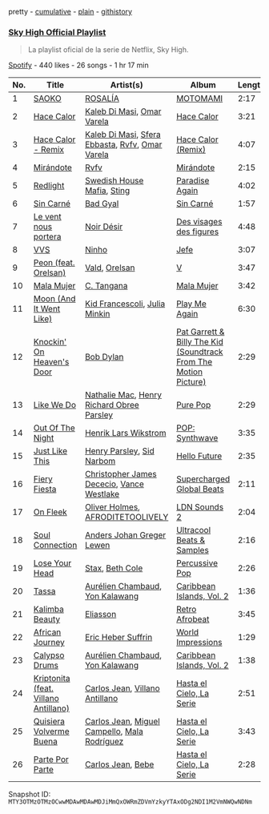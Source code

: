 pretty - [cumulative](/playlists/cumulative/37i9dQZF1DWXGhPW9YWwgC.md) - [plain](/playlists/plain/37i9dQZF1DWXGhPW9YWwgC) - [githistory](https://github.githistory.xyz/mackorone/spotify-playlist-archive/blob/main/playlists/plain/37i9dQZF1DWXGhPW9YWwgC)

### [Sky High Official Playlist](https://open.spotify.com/playlist/37i9dQZF1DWXGhPW9YWwgC)

> La playlist oficial de la serie de Netflix, Sky High.

[Spotify](https://open.spotify.com/user/spotify) - 440 likes - 26 songs - 1 hr 17 min

| No. | Title | Artist(s) | Album | Length |
|---|---|---|---|---|
| 1 | [SAOKO](https://open.spotify.com/track/2FYGZDfsAnNsrm1gVbyKnG) | [ROSALÍA](https://open.spotify.com/artist/7ltDVBr6mKbRvohxheJ9h1) | [MOTOMAMI](https://open.spotify.com/album/6jbtHi5R0jMXoliU2OS0lo) | 2:17 |
| 2 | [Hace Calor](https://open.spotify.com/track/5j3wzSS6z80VEs71O0gysC) | [Kaleb Di Masi](https://open.spotify.com/artist/5U5wYVqrbD6J8SK4kNhau4), [Omar Varela](https://open.spotify.com/artist/5xIOUIBQhGFX7HIj8lhdyU) | [Hace Calor](https://open.spotify.com/album/6kfkMEQwnXozr3dnjZI9ZW) | 3:21 |
| 3 | [Hace Calor \- Remix](https://open.spotify.com/track/3h043RAJ7tKaG1HDFeet6w) | [Kaleb Di Masi](https://open.spotify.com/artist/5U5wYVqrbD6J8SK4kNhau4), [Sfera Ebbasta](https://open.spotify.com/artist/23TFHmajVfBtlRx5MXqgoz), [Rvfv](https://open.spotify.com/artist/2CCgb0KApjfQDuTppovpf8), [Omar Varela](https://open.spotify.com/artist/5xIOUIBQhGFX7HIj8lhdyU) | [Hace Calor \(Remix\)](https://open.spotify.com/album/1ScrZWEue2DdYU8aj9AiSF) | 4:07 |
| 4 | [Mirándote](https://open.spotify.com/track/6wywJ7RutAY0JL7cMP7uFN) | [Rvfv](https://open.spotify.com/artist/2CCgb0KApjfQDuTppovpf8) | [Mirándote](https://open.spotify.com/album/7xnKqGbHSMxldHS5AcCn08) | 2:15 |
| 5 | [Redlight](https://open.spotify.com/track/48Jf12YHPBCAfAzi255Rvr) | [Swedish House Mafia](https://open.spotify.com/artist/1h6Cn3P4NGzXbaXidqURXs), [Sting](https://open.spotify.com/artist/0Ty63ceoRnnJKVEYP0VQpk) | [Paradise Again](https://open.spotify.com/album/2Dbe9L757CSQbhnbW5PVSH) | 4:02 |
| 6 | [Sin Carné](https://open.spotify.com/track/240Wr3oL2io76a5D6wfQsm) | [Bad Gyal](https://open.spotify.com/artist/4F4pp8NUW08JuXwnoxglpN) | [Sin Carné](https://open.spotify.com/album/09kDovcZ38SvmgoUHlh1Hc) | 1:57 |
| 7 | [Le vent nous portera](https://open.spotify.com/track/2g4oQ1siRRrg8yAkQLVx0c) | [Noir Désir](https://open.spotify.com/artist/4ksCwAPgMi8rkQwwR3nMos) | [Des visages des figures](https://open.spotify.com/album/4vvtMZGxbWEHyOv7MNgrsT) | 4:48 |
| 8 | [VVS](https://open.spotify.com/track/5S12Ds2RswM2ITC0u1J01f) | [Ninho](https://open.spotify.com/artist/6Te49r3A6f5BiIgBRxH7FH) | [Jefe](https://open.spotify.com/album/0RBanMMBVaRdM7SOwgAmaK) | 3:07 |
| 9 | [Peon \(feat\. Orelsan\)](https://open.spotify.com/track/6GCre1ICOJlP3AQNuOS3oe) | [Vald](https://open.spotify.com/artist/3CnCGFxXbOA8bAK54jR8js), [Orelsan](https://open.spotify.com/artist/4FpJcNgOvIpSBeJgRg3OfN) | [V](https://open.spotify.com/album/03ZLnEibkBpQxhXKaQiqfU) | 3:47 |
| 10 | [Mala Mujer](https://open.spotify.com/track/6puxHBNwu2Nmm7uD3Rd2MP) | [C\. Tangana](https://open.spotify.com/artist/5TYxZTjIPqKM8K8NuP9woO) | [Mala Mujer](https://open.spotify.com/album/2pWiw92YRmqEpIUs5P1HAe) | 3:42 |
| 11 | [Moon \(And It Went Like\)](https://open.spotify.com/track/20HCH8XT2EK1QYe1loAJ8E) | [Kid Francescoli](https://open.spotify.com/artist/2G7QgTep5IsJHGHm1hXygD), [Julia Minkin](https://open.spotify.com/artist/63fbQTZ9yW3SUsBRYcn1Wm) | [Play Me Again](https://open.spotify.com/album/54vSb9255iZKykjuytWbZh) | 6:30 |
| 12 | [Knockin' On Heaven's Door](https://open.spotify.com/track/6HSXNV0b4M4cLJ7ljgVVeh) | [Bob Dylan](https://open.spotify.com/artist/74ASZWbe4lXaubB36ztrGX) | [Pat Garrett & Billy The Kid \(Soundtrack From The Motion Picture\)](https://open.spotify.com/album/2Pj2kZM5XpyIeyFBTAVulL) | 2:29 |
| 13 | [Like We Do](https://open.spotify.com/track/3b5nalfUlw30Hvk36Bz9sX) | [Nathalie Mac](https://open.spotify.com/artist/3aWOFh8GZ19uI0ZdIEJOcu), [Henry Richard Obree Parsley](https://open.spotify.com/artist/0HuUTQ2zRcSJ5npEKjqglh) | [Pure Pop](https://open.spotify.com/album/4QE6O7nmoZJdg3T9yQ8Xkd) | 2:29 |
| 14 | [Out Of The Night](https://open.spotify.com/track/0KvUTACJYxJOABcNM5KAMx) | [Henrik Lars Wikstrom](https://open.spotify.com/artist/1No9dLQzBAihU2KAM5HMdP) | [POP: Synthwave](https://open.spotify.com/album/0jS9LOKH9vGFeCoqpFoqri) | 3:35 |
| 15 | [Just Like This](https://open.spotify.com/track/3weSaf2Dycd25zteQP5Tjj) | [Henry Parsley](https://open.spotify.com/artist/1CRpNf9ceFASm89QV2U0aY), [Sid Narbom](https://open.spotify.com/artist/07bc07kEzUQS2m70LOWchA) | [Hello Future](https://open.spotify.com/album/4RT2kZOigGFTQMA5qSIfmp) | 2:35 |
| 16 | [Fiery Fiesta](https://open.spotify.com/track/2rkfnZQgzPNEXYkSk1M9uF) | [Christopher James Dececio](https://open.spotify.com/artist/7k5iEsM39PGnTbKP2GPh5K), [Vance Westlake](https://open.spotify.com/artist/1DGhrLpoKQS2WrOnDsR5P3) | [Supercharged Global Beats](https://open.spotify.com/album/4DZwdUZXHKLRc87uqxxvOO) | 2:11 |
| 17 | [On Fleek](https://open.spotify.com/track/7EpMFmGu8pdVgRTOg8Mrk6) | [Oliver Holmes](https://open.spotify.com/artist/74sowxTJmpHW0j0oAcUWYJ), [AFRODITETOOLIVELY](https://open.spotify.com/artist/1vYoCjBZp412cCNoHfApR4) | [LDN Sounds 2](https://open.spotify.com/album/11ZoQ8pSRn3ZTPexF6d8ma) | 2:04 |
| 18 | [Soul Connection](https://open.spotify.com/track/4uyfGs4H0TWED0hsmauAZh) | [Anders Johan Greger Lewen](https://open.spotify.com/artist/22aYRaFLiSyrr0qDu2a68g) | [Ultracool Beats & Samples](https://open.spotify.com/album/1NBMW8x0MMBaJJCifN2ASz) | 2:16 |
| 19 | [Lose Your Head](https://open.spotify.com/track/0mgIRj1X6Jl1iD0QiBSaQi) | [Stax](https://open.spotify.com/artist/72NM7f1GtFP1LvuhMzqfT6), [Beth Cole](https://open.spotify.com/artist/6nsig1J2LF9B2tsX9XDH7X) | [Percussive Pop](https://open.spotify.com/album/4z7UTQ7cn3NSZ8Asrfle5f) | 2:26 |
| 20 | [Tassa](https://open.spotify.com/track/2dR9JLGTTfeUvP4WE2JMdp) | [Aurélien Chambaud](https://open.spotify.com/artist/1c4N14gu1jokeHNDbSPaBB), [Yon Kalawang](https://open.spotify.com/artist/0QXeGcT3mUqxhgiqZvCQ0i) | [Caribbean Islands, Vol\. 2](https://open.spotify.com/album/74GJWGb4ySzCC2znrFI1eI) | 1:36 |
| 21 | [Kalimba Beauty](https://open.spotify.com/track/7pFmzWxLdoFjjfMFh2Ddjp) | [Eliasson](https://open.spotify.com/artist/5Dj9JNInwX9anxzgiYx2u4) | [Retro Afrobeat](https://open.spotify.com/album/1LpWAaAPbGtqx7yMBGbIKj) | 3:45 |
| 22 | [African Journey](https://open.spotify.com/track/36wRUH2ec7FtIuteZPrJUk) | [Eric Heber Suffrin](https://open.spotify.com/artist/7MQFnr0KcTl4EZUM8Ge5Oa) | [World Impressions](https://open.spotify.com/album/4tzPHd5EFW52GjbVBoCvZA) | 1:29 |
| 23 | [Calypso Drums](https://open.spotify.com/track/2dgeDyEQ3550i12cbHUzck) | [Aurélien Chambaud](https://open.spotify.com/artist/1c4N14gu1jokeHNDbSPaBB), [Yon Kalawang](https://open.spotify.com/artist/0QXeGcT3mUqxhgiqZvCQ0i) | [Caribbean Islands, Vol\. 2](https://open.spotify.com/album/74GJWGb4ySzCC2znrFI1eI) | 1:38 |
| 24 | [Kriptonita \(feat\. Villano Antillano\)](https://open.spotify.com/track/3CRIyxtaqIhrMbUmTpqwH5) | [Carlos Jean](https://open.spotify.com/artist/3oDsfHaRCBv7Jp8HO6VgeA), [Villano Antillano](https://open.spotify.com/artist/1pi7nGhOM7PTHR5YEgXVGq) | [Hasta el Cielo, La Serie](https://open.spotify.com/album/7qfblK0x5GREl8K0TKnnxR) | 2:51 |
| 25 | [Quisiera Volverme Buena](https://open.spotify.com/track/6Ap6cqtMY5hGRq7vqqP9fj) | [Carlos Jean](https://open.spotify.com/artist/3oDsfHaRCBv7Jp8HO6VgeA), [Miguel Campello](https://open.spotify.com/artist/0OzDyhPnwvUVGRNWrVILlg), [Mala Rodríguez](https://open.spotify.com/artist/3Ces1OJeGOVGcUB0wPaPXJ) | [Hasta el Cielo, La Serie](https://open.spotify.com/album/7qfblK0x5GREl8K0TKnnxR) | 3:43 |
| 26 | [Parte Por Parte](https://open.spotify.com/track/3m6uuHUNDl3iYZVCBuvPEz) | [Carlos Jean](https://open.spotify.com/artist/3oDsfHaRCBv7Jp8HO6VgeA), [Bebe](https://open.spotify.com/artist/2byU53ebtTxcAnIRE814Ts) | [Hasta el Cielo, La Serie](https://open.spotify.com/album/7qfblK0x5GREl8K0TKnnxR) | 2:28 |

Snapshot ID: `MTY3OTMzOTMzOCwwMDAwMDAwMDJiMmQxOWRmZDVmYzkyYTAxODg2NDI1M2VmNWQwNDNm`
